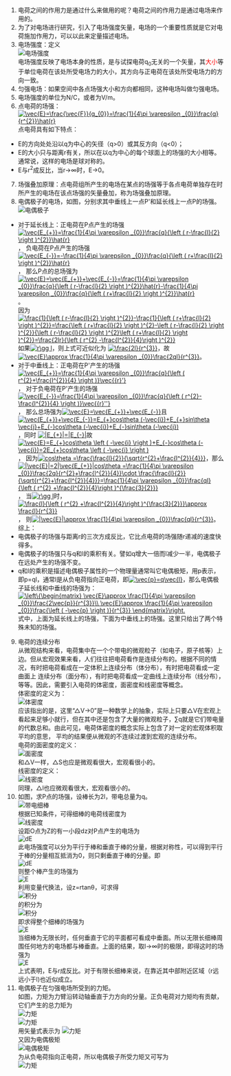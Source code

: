 1. 电荷之间的作用力是通过什么来做用的呢？电荷之间的作用力是通过电场来作用的。
2. 为了对电场进行研究，引入了电场强度矢量，电场的一个重要性质就是它对电荷施加作用力，可以以此来定量描述电场。
3. 电场强度：定义  
![电场强度](./materials/1.PNG)        
电场强度反映了电场本身的性质，是与试探电荷q<sub>0</sub>无关的一个矢量，其<font color=red>大小</font>等于单位电荷在该处所受电场力的大小，其方向与正电荷在该处所受电场力的方向一致。  
4. 匀强电场：如果空间中各点场强大小和方向都相同，这种电场叫做匀强电场。  
5. 电场强度的单位为N/C，或者为V/m。 
6. 点电荷的场强：<a href="https://www.codecogs.com/eqnedit.php?latex=\vec{E}=\frac{\vec{F}}{q_{0}}=\frac{1}{4\pi&space;\varepsilon&space;_{0}}\frac{q}{r^{2}}\hat{r}" target="_blank"><img src="https://latex.codecogs.com/gif.latex?\vec{E}=\frac{\vec{F}}{q_{0}}=\frac{1}{4\pi&space;\varepsilon&space;_{0}}\frac{q}{r^{2}}\hat{r}" title="\vec{E}=\frac{\vec{F}}{q_{0}}=\frac{1}{4\pi \varepsilon _{0}}\frac{q}{r^{2}}\hat{r}" /></a>   
点电荷具有如下特点：
- E的方向处处沿以q为中心的矢径（q>0）或其反方向（q<0）；
- E的大小只与距离r有关，所以在以q为中心的每个球面上的场强的大小相等。通常说，这样的电场是球对称的。
- E与r<sup>2</sup>成反比，当r→∞时，E→0。  
7. 场强叠加原理：点电荷组所产生的电场在某点的场强等于各点电荷单独存在时所产生的电场在该点场强的矢量叠加，称为场强叠加原理。  
8. 电偶极子的电场，如图，分别求其中垂线上一点P'和延长线上一点P的场强。  
![电偶极子](./materials/2.PNG)   
- 对于延长线上：正电荷在P点产生的场强<a href="https://www.codecogs.com/eqnedit.php?latex=\vec{E_{&plus;}}=\frac{1}{4\pi&space;\varepsilon&space;_{0}}\frac{q}{\left&space;(&space;r-\frac{l}{2}&space;\right&space;)^{2}}\hat{r}" target="_blank"><img src="https://latex.codecogs.com/gif.latex?\vec{E_{&plus;}}=\frac{1}{4\pi&space;\varepsilon&space;_{0}}\frac{q}{\left&space;(&space;r-\frac{l}{2}&space;\right&space;)^{2}}\hat{r}" title="\vec{E_{+}}=\frac{1}{4\pi \varepsilon _{0}}\frac{q}{\left ( r-\frac{l}{2} \right )^{2}}\hat{r}" /></a>，
负电荷在P点产生的场强<a href="https://www.codecogs.com/eqnedit.php?latex=\vec{E_{-}}=-\frac{1}{4\pi&space;\varepsilon&space;_{0}}\frac{q}{\left&space;(&space;r&plus;\frac{l}{2}&space;\right&space;)^{2}}\hat{r}" target="_blank"><img src="https://latex.codecogs.com/gif.latex?\vec{E_{-}}=-\frac{1}{4\pi&space;\varepsilon&space;_{0}}\frac{q}{\left&space;(&space;r&plus;\frac{l}{2}&space;\right&space;)^{2}}\hat{r}" title="\vec{E_{-}}=-\frac{1}{4\pi \varepsilon _{0}}\frac{q}{\left ( r+\frac{l}{2} \right )^{2}}\hat{r}" /></a>，
那么P点的总场强为<a href="https://www.codecogs.com/eqnedit.php?latex=\vec{E}=\vec{E_{&plus;}}&plus;\vec{E_{-}}=\frac{1}{4\pi&space;\varepsilon&space;_{0}}\frac{q}{\left&space;(&space;r-\frac{l}{2}&space;\right&space;)^{2}}\hat{r}-\frac{1}{4\pi&space;\varepsilon&space;_{0}}\frac{q}{\left&space;(&space;r&plus;\frac{l}{2}&space;\right&space;)^{2}}\hat{r}" target="_blank"><img src="https://latex.codecogs.com/gif.latex?\vec{E}=\vec{E_{&plus;}}&plus;\vec{E_{-}}=\frac{1}{4\pi&space;\varepsilon&space;_{0}}\frac{q}{\left&space;(&space;r-\frac{l}{2}&space;\right&space;)^{2}}\hat{r}-\frac{1}{4\pi&space;\varepsilon&space;_{0}}\frac{q}{\left&space;(&space;r&plus;\frac{l}{2}&space;\right&space;)^{2}}\hat{r}" title="\vec{E}=\vec{E_{+}}+\vec{E_{-}}=\frac{1}{4\pi \varepsilon _{0}}\frac{q}{\left ( r-\frac{l}{2} \right )^{2}}\hat{r}-\frac{1}{4\pi \varepsilon _{0}}\frac{q}{\left ( r+\frac{l}{2} \right )^{2}}\hat{r}" /></a>。  
因为<a href="https://www.codecogs.com/eqnedit.php?latex=\frac{1}{\left&space;(&space;r-\frac{l}{2}&space;\right&space;)^{2}}-\frac{1}{\left&space;(&space;r&plus;\frac{l}{2}&space;\right&space;)^{2}}=\frac{\left&space;(&space;r&plus;\frac{l}{2}&space;\right&space;)^{2}-\left&space;(&space;r-\frac{l}{2}&space;\right&space;)^{2}}{\left&space;(&space;r-\frac{l}{2}&space;\right&space;)^{2}\left&space;(&space;r&plus;\frac{l}{2}&space;\right&space;)^{2}}=\frac{2lr}{\left&space;(&space;r^{2}&space;-\frac{l^{2}}{4}\right&space;)^{2}}" target="_blank"><img src="https://latex.codecogs.com/gif.latex?\frac{1}{\left&space;(&space;r-\frac{l}{2}&space;\right&space;)^{2}}-\frac{1}{\left&space;(&space;r&plus;\frac{l}{2}&space;\right&space;)^{2}}=\frac{\left&space;(&space;r&plus;\frac{l}{2}&space;\right&space;)^{2}-\left&space;(&space;r-\frac{l}{2}&space;\right&space;)^{2}}{\left&space;(&space;r-\frac{l}{2}&space;\right&space;)^{2}\left&space;(&space;r&plus;\frac{l}{2}&space;\right&space;)^{2}}=\frac{2lr}{\left&space;(&space;r^{2}&space;-\frac{l^{2}}{4}\right&space;)^{2}}" title="\frac{1}{\left ( r-\frac{l}{2} \right )^{2}}-\frac{1}{\left ( r+\frac{l}{2} \right )^{2}}=\frac{\left ( r+\frac{l}{2} \right )^{2}-\left ( r-\frac{l}{2} \right )^{2}}{\left ( r-\frac{l}{2} \right )^{2}\left ( r+\frac{l}{2} \right )^{2}}=\frac{2lr}{\left ( r^{2} -\frac{l^{2}}{4}\right )^{2}}" /></a>  
如果<a href="https://www.codecogs.com/eqnedit.php?latex=r\gg&space;l" target="_blank"><img src="https://latex.codecogs.com/gif.latex?r\gg&space;l" title="r\gg l" /></a>，则上式可近似化为
<a href="https://www.codecogs.com/eqnedit.php?latex=\frac{2l}{r^{3}}" target="_blank"><img src="https://latex.codecogs.com/gif.latex?\frac{2l}{r^{3}}" title="\frac{2l}{r^{3}}" /></a>，故   
<a href="https://www.codecogs.com/eqnedit.php?latex=\vec{E}\approx&space;\frac{1}{4\pi&space;\varepsilon&space;_{0}}\frac{2ql}{r^{3}}" target="_blank"><img src="https://latex.codecogs.com/gif.latex?\vec{E}\approx&space;\frac{1}{4\pi&space;\varepsilon&space;_{0}}\frac{2ql}{r^{3}}" title="\vec{E}\approx \frac{1}{4\pi \varepsilon _{0}}\frac{2ql}{r^{3}}" /></a>。  
- 对于中垂线上：正电荷在P'产生的场强<a href="https://www.codecogs.com/eqnedit.php?latex=\vec{E_{&plus;}}=\frac{1}{4\pi&space;\varepsilon&space;_{0}}\frac{q}{\left&space;(&space;r^{2}&plus;\frac{l^{2}}{4}&space;\right&space;)}\vec{{r}'}" target="_blank"><img src="https://latex.codecogs.com/gif.latex?\vec{E_{&plus;}}=\frac{1}{4\pi&space;\varepsilon&space;_{0}}\frac{q}{\left&space;(&space;r^{2}&plus;\frac{l^{2}}{4}&space;\right&space;)}\vec{{r}'}" title="\vec{E_{+}}=\frac{1}{4\pi \varepsilon _{0}}\frac{q}{\left ( r^{2}+\frac{l^{2}}{4} \right )}\vec{{r}'}" /></a>，
对于负电荷在P'产生的场强<a href="https://www.codecogs.com/eqnedit.php?latex=\vec{E_{-}}=\frac{1}{4\pi&space;\varepsilon&space;_{0}}\frac{q}{\left&space;(&space;r^{2}-\frac{l^{2}}{4}&space;\right&space;)}\vec{{r}''}" target="_blank"><img src="https://latex.codecogs.com/gif.latex?\vec{E_{-}}=\frac{1}{4\pi&space;\varepsilon&space;_{0}}\frac{q}{\left&space;(&space;r^{2}-\frac{l^{2}}{4}&space;\right&space;)}\vec{{r}''}" title="\vec{E_{-}}=\frac{1}{4\pi \varepsilon _{0}}\frac{q}{\left ( r^{2}-\frac{l^{2}}{4} \right )}\vec{{r}''}" /></a>，
那么总场强为<a href="https://www.codecogs.com/eqnedit.php?latex=\vec{E}=\vec{E_{&plus;}}&plus;\vec{E_{-}}" target="_blank"><img src="https://latex.codecogs.com/gif.latex?\vec{E}=\vec{E_{&plus;}}&plus;\vec{E_{-}}" title="\vec{E}=\vec{E_{+}}+\vec{E_{-}}" /></a>且
<a href="https://www.codecogs.com/eqnedit.php?latex=\vec{E_{&plus;}}&plus;\vec{E_{-}}=E_{&plus;}cos\theta&space;(-\vec{i})&plus;E_{&plus;}sin\theta&space;\vec{j}&plus;E_{-}cos\theta&space;(-\vec{i})&plus;E_{-}sin\theta&space;(-\vec{j})" target="_blank"><img src="https://latex.codecogs.com/gif.latex?\vec{E_{&plus;}}&plus;\vec{E_{-}}=E_{&plus;}cos\theta&space;(-\vec{i})&plus;E_{&plus;}sin\theta&space;\vec{j}&plus;E_{-}cos\theta&space;(-\vec{i})&plus;E_{-}sin\theta&space;(-\vec{j})" title="\vec{E_{+}}+\vec{E_{-}}=E_{+}cos\theta (-\vec{i})+E_{+}sin\theta \vec{j}+E_{-}cos\theta (-\vec{i})+E_{-}sin\theta (-\vec{j})" /></a>，同时
<a href="https://www.codecogs.com/eqnedit.php?latex=|E_{&plus;}|=|E_{-}|" target="_blank"><img src="https://latex.codecogs.com/gif.latex?|E_{&plus;}|=|E_{-}|" title="|E_{+}|=|E_{-}|" /></a>故
<a href="https://www.codecogs.com/eqnedit.php?latex=\vec{E}=E_{&plus;}cos\theta&space;\left&space;(&space;-\vec{i}&space;\right&space;)&plus;E_{-}cos\theta&space;(-\vec{i})=2E_{&plus;}cos\theta&space;\left&space;(&space;-\vec{i}&space;\right&space;)" target="_blank"><img src="https://latex.codecogs.com/gif.latex?\vec{E}=E_{&plus;}cos\theta&space;\left&space;(&space;-\vec{i}&space;\right&space;)&plus;E_{-}cos\theta&space;(-\vec{i})=2E_{&plus;}cos\theta&space;\left&space;(&space;-\vec{i}&space;\right&space;)" title="\vec{E}=E_{+}cos\theta \left ( -\vec{i} \right )+E_{-}cos\theta (-\vec{i})=2E_{+}cos\theta \left ( -\vec{i} \right )" /></a>，
因为<a href="https://www.codecogs.com/eqnedit.php?latex=cos\theta&space;=\frac{\frac{l}{2}}{\sqrt{r^{2}&plus;\frac{l^{2}}{4}}}" target="_blank"><img src="https://latex.codecogs.com/gif.latex?cos\theta&space;=\frac{\frac{l}{2}}{\sqrt{r^{2}&plus;\frac{l^{2}}{4}}}" title="cos\theta =\frac{\frac{l}{2}}{\sqrt{r^{2}+\frac{l^{2}}{4}}}" /></a>，那么
<a href="https://www.codecogs.com/eqnedit.php?latex=|\vec{E}|=2|\vec{E_{&plus;}}|cos\theta&space;=\frac{1}{4\pi&space;\varepsilon&space;_{0}}\frac{2q}{r^{2}&plus;\frac{l^{2}}{4}}\cdot&space;\frac{\frac{l}{2}}{\sqrt{r^{2}&plus;\frac{l^{2}}{4}}}=\frac{1}{4\pi&space;\varepsilon&space;_{0}}\frac{ql}{\left&space;(&space;r^{2}&space;&plus;\frac{l^{2}}{4}\right&space;)^{\frac{3}{2}}}" target="_blank"><img src="https://latex.codecogs.com/gif.latex?|\vec{E}|=2|\vec{E_{&plus;}}|cos\theta&space;=\frac{1}{4\pi&space;\varepsilon&space;_{0}}\frac{2q}{r^{2}&plus;\frac{l^{2}}{4}}\cdot&space;\frac{\frac{l}{2}}{\sqrt{r^{2}&plus;\frac{l^{2}}{4}}}=\frac{1}{4\pi&space;\varepsilon&space;_{0}}\frac{ql}{\left&space;(&space;r^{2}&space;&plus;\frac{l^{2}}{4}\right&space;)^{\frac{3}{2}}}" title="|\vec{E}|=2|\vec{E_{+}}|cos\theta =\frac{1}{4\pi \varepsilon _{0}}\frac{2q}{r^{2}+\frac{l^{2}}{4}}\cdot \frac{\frac{l}{2}}{\sqrt{r^{2}+\frac{l^{2}}{4}}}=\frac{1}{4\pi \varepsilon _{0}}\frac{ql}{\left ( r^{2} +\frac{l^{2}}{4}\right )^{\frac{3}{2}}}" /></a>，
当<a href="https://www.codecogs.com/eqnedit.php?latex=r\gg&space;l" target="_blank"><img src="https://latex.codecogs.com/gif.latex?r\gg&space;l" title="r\gg l" /></a>时，
<a href="https://www.codecogs.com/eqnedit.php?latex=\frac{l}{\left&space;(&space;r^{2}&space;&plus;\frac{l^{2}}{4}\right&space;)^{\frac{3}{2}}}\approx&space;\frac{l}{r^{3}}" target="_blank"><img src="https://latex.codecogs.com/gif.latex?\frac{l}{\left&space;(&space;r^{2}&space;&plus;\frac{l^{2}}{4}\right&space;)^{\frac{3}{2}}}\approx&space;\frac{l}{r^{3}}" title="\frac{l}{\left ( r^{2} +\frac{l^{2}}{4}\right )^{\frac{3}{2}}}\approx \frac{l}{r^{3}}" /></a>，
则<a href="https://www.codecogs.com/eqnedit.php?latex=|\vec{E}|\approx&space;\frac{1}{4\pi&space;\varepsilon&space;_{0}}\frac{ql}{r^{3}}" target="_blank"><img src="https://latex.codecogs.com/gif.latex?|\vec{E}|\approx&space;\frac{1}{4\pi&space;\varepsilon&space;_{0}}\frac{ql}{r^{3}}" title="|\vec{E}|\approx \frac{1}{4\pi \varepsilon _{0}}\frac{ql}{r^{3}}" /></a>。  
综上：  
- 电偶极子的场强与距离r的三次方成反比，它比点电荷的场强随r递减的速度快得多。
- 电偶极子的场强只与q和l的乘积有关。譬如q增大一倍而l减少一半，电偶极子在远处产生的场强不变。
- q和l的乘积是描述电偶极子属性的一个物理量通常叫它电偶极矩，用p表示，即p=ql，通常l是从负电荷指向正电荷，即<a href="https://www.codecogs.com/eqnedit.php?latex=\vec{p}=q\vec{l}" target="_blank"><img src="https://latex.codecogs.com/gif.latex?\vec{p}=q\vec{l}" title="\vec{p}=q\vec{l}" /></a>，那么电偶极子延长线和中垂线的场强为：
<a href="https://www.codecogs.com/eqnedit.php?latex=\left\{\begin{matrix}&space;\vec{E}\approx&space;\frac{1}{4\pi&space;\varepsilon&space;_{0}}\frac{2\vec{p}}{r^{3}}\\&space;\vec{E}\approx&space;\frac{1}{4\pi&space;\varepsilon&space;_{0}}\frac{\left&space;(&space;-\vec{p}&space;\right&space;)}{r^{3}}&space;\end{matrix}\right." target="_blank"><img src="https://latex.codecogs.com/gif.latex?\left\{\begin{matrix}&space;\vec{E}\approx&space;\frac{1}{4\pi&space;\varepsilon&space;_{0}}\frac{2\vec{p}}{r^{3}}\\&space;\vec{E}\approx&space;\frac{1}{4\pi&space;\varepsilon&space;_{0}}\frac{\left&space;(&space;-\vec{p}&space;\right&space;)}{r^{3}}&space;\end{matrix}\right." title="\left\{\begin{matrix} \vec{E}\approx \frac{1}{4\pi \varepsilon _{0}}\frac{2\vec{p}}{r^{3}}\\ \vec{E}\approx \frac{1}{4\pi \varepsilon _{0}}\frac{\left ( -\vec{p} \right )}{r^{3}} \end{matrix}\right." /></a>  
式中，上面为延长线上的场强，下面为中垂线上的场强。这里只给出了两个特殊未知的场强。  
9. 电荷的连续分布  
从微观结构来看，电荷集中在一个个带电的微观粒子（如电子，原子核等）上边。但从宏观效果来看，人们往往把电荷看作是连续分布的。根据不同的情况，有时把电荷看成在一定体积上连续分布（体分布），有时把电荷看成一定曲面上
连续分布（面分布），有时把电荷看成一定曲线上连续分布（线分布），等等。因此，需要引入电荷的体密度，面密度和线密度等概念。  
体密度的定义为：  
![体密度](./materials/3.gif)   
应该指出的是，这里“△V→0”是一种数学上的抽象，实际上只要△V在宏观上看起来足够小就行，但在其中还是包含了大量的微观粒子，∑q就是它们带电量的代数总和。由此可见，电荷体密度的概念实际上包含了对一定的宏观体积取平均的意思，
平均的结果便从微观的不连续过渡到宏观的连续分布。  
电荷的面密度的定义：  
![面密度](./materials/4.gif)     
和△V一样，△S也应是微观看很大，宏观看很小的。  
线密度的定义：  
![线密度](./materials/5.gif)   
同理，△l也应微观看很大，宏观看很小的。   
10. 如图，求P点的场强，设棒长为2l，带电总量为q。  
![带电细棒](./materials/6.PNG)   
根据已知条件，可得细棒的电荷线密度为  
![线密度](./materials/7.gif)  
设距O点为Z的有一小段dz对P点产生的电场为  
![dE](./materials/8.gif)   
此电场强度可以分为平行于棒和垂直于棒的分量，根据对称性，可以得到平行于棒的分量相互抵消为0，则只剩垂直于棒的分量。即   
![dE](./materials/9.gif)   
则整个棒产生的场强为  
![E](./materials/10.gif)   
利用变量代换法，设z=rtanθ，可求得  
![积分](./materials/11.gif)   
的积分为  
![积分](./materials/12.gif)  
即求得整个细棒的场强为  
![E](./materials/13.gif)  
当细棒为无限长时，任何垂直于它的平面都可看成中垂面。所以无限长细棒周围任何地方的电场都与棒垂直。上面的结果，取l→∞时的极限，即得这时的场强为   
![E](./materials/14.gif)   
上式表明，E与r成反比。对于有限长细棒来说，在靠近其中部附近区域（r远远小于l)也近似成立。   
11. 电偶极子在匀强电场所受到的力矩。  
如图，力矩为力臂沿转动轴垂直于力方向的分量。正负电荷对力矩均有贡献，它们产生的总力矩为   
![力矩](./materials/15.PNG)   
![力矩](./materials/16.gif)  
用矢量式表示为
![力矩](./materials/17.gif)  
又因为电偶极矩  
![电偶极矩](./materials/18.gif)   
为从负电荷指向正电荷，所以电偶极子所受力矩又可写为   
![力矩](./materials/19.gif)   
 



